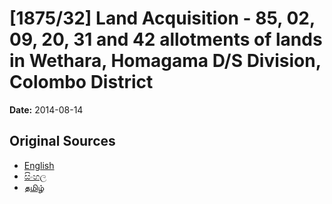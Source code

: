 # [1875/32] Land Acquisition - 85, 02, 09, 20, 31 and 42 allotments of lands in Wethara, Homagama D/S Division, Colombo District

**Date:** 2014-08-14

## Original Sources

- [English](https://documents.gov.lk/view/extra-gazettes/2014/8/1875-32_E.pdf)
- [සිංහල](https://documents.gov.lk/view/extra-gazettes/2014/8/1875-32_S.pdf)
- [தமிழ்](https://documents.gov.lk/view/extra-gazettes/2014/8/1875-32_T.pdf)
